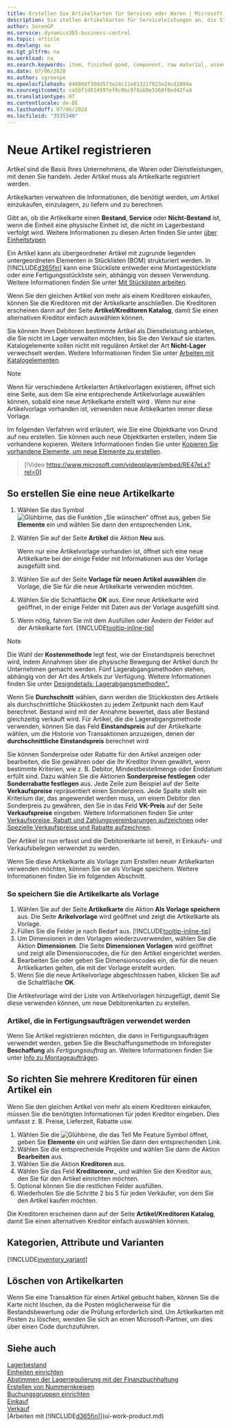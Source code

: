 ```yaml
---
title: Erstellen Sie Artikelkarten für Services oder Waren | Microsoft Docs
description: Sie stellen Artikelkarten für Serviceleistungen an, die Sie für physische als Stunden und Produkte, wie Montageartikel, Fertigprodukte aus der Produktion, Komponenten oder Menge verkaufen, die Sie von Ihrem Lagerbestand verkaufen.
author: SorenGP
ms.service: dynamics365-business-central
ms.topic: article
ms.devlang: na
ms.tgt_pltfrm: na
ms.workload: na
ms.search.keywords: item, finished good, component, raw material, assembly item
ms.date: 07/06/2020
ms.author: sgroespe
ms.openlocfilehash: 84880df39dd573e24c11e81321f023e24cd1094a
ms.sourcegitcommit: ca5bf1d934997ef8c0bc9f8ab0e5568f0ed42fa4
ms.translationtype: HT
ms.contentlocale: de-DE
ms.lasthandoff: 07/06/2020
ms.locfileid: "3535340"
---
```

# <a name="register-new-items"></a>Neue Artikel registrieren

Artikel sind die Basis Ihres Unternehmens, die Waren oder Dienstleistungen, mit denen Sie handeln. Jeder Artikel muss als Artikelkarte registriert werden.

Artikelkarten verwahren die Informationen, die benötigt werden, um Artikel einzukaufen, einzulagern, zu liefern und zu berechnen.

Gibt an, ob die Artikelkarte einen **Bestand**, **Service** oder **Nicht-Bestand** ist, wenn die Einheit eine physische Einheit ist, die nicht im Lagerbestand verfolgt wird. Weitere Informationen zu diesen Arten finden Sie unter [über Einheitstypen](inventory-about-item-types.md)

Ein Artikel kann als übergeordneter Artikel mit zugrunde liegenden untergeordneten Elementen in Stücklisten (BOM) strukturiert werden. In [!INCLUDE[d365fin](includes/d365fin_md.md)] kann eine Stückliste entweder eine Montagestückliste oder eine Fertigungsstückliste sein, abhängig von dessen Verwendung. Weitere Informationen finden Sie unter [Mit Stücklisten arbeiten](inventory-how-work-BOMs.md).

Wenn Sie den gleichen Artikel von mehr als einem Kreditoren einkaufen, können Sie die Kreditoren mit der Artikelkarte anschließen. Die Kreditoren erscheinen dann auf der Seite **Artikel/Kreditoren Katalog**, damit Sie einen alternativen Kreditor einfach auswählen können.

Sie können Ihren Debitoren bestimmte Artikel als Dienstleistung anbieten, die Sie nicht im Lager verwalten möchten, bis Sie den Verkauf sie starten. Katalogelemente sollen nicht mit regulären Artikel der Art **Nicht-Lager** verwechselt werden. Weitere Informationen finden Sie unter [Arbeiten mit Katalogelementen](inventory-how-work-nonstock-items.md).  

> [!NOTE]  
> Wenn für verschiedene Artikelarten Artikelvorlagen existieren, öffnet sich eine Seite, aus dem Sie eine entsprechende Artikelvorlage auswählen können, sobald eine neue Artikelkarte erstellt wird . Wenn nur eine Artikelvorlage vorhanden ist, verwenden neue Artikelkarten immer diese Vorlage.

Im folgenden Verfahren wird erläutert, wie Sie eine Objektkarte von Grund auf neu erstellen. Sie können auch neue Objektkarten erstellen, indem Sie vorhandene kopieren. Weitere Informationen finden Sie unter [Kopieren Sie vorhandene Elemente, um neue Elemente zu erstellen](inventory-how-copy-items.md).  

> [!Video https://www.microsoft.com/videoplayer/embed/RE47eLx?rel=0]

## <a name="to-create-a-new-item-card"></a>So erstellen Sie eine neue Artikelkarte

1. Wählen Sie das Symbol ![Glühbirne, das die Funktion „Sie wünschen“ öffnet](media/ui-search/search_small.png "Sagen Sie mir, was Sie tun wollen") aus, geben Sie **Elemente** ein und wählen Sie dann den entsprechenden Link.  
2. Wählen Sie auf der Seite **Artikel** die Aktion **Neu** aus.

    Wenn nur eine Artikelvorlage vorhanden ist, öffnet sich eine neue Artikelkarte bei der einige Felder mit Informationen aus der Vorlage ausgefüllt sind.
3. Wählen Sie auf der Seite **Vorlage für neuen Artikel auswählen** die Vorlage, die Sie für die neue Artikelkarte verwenden möchten.
4. Wählen Sie die Schaltfläche **OK** aus. Eine neue Artikelkarte wird geöffnet, in der einige Felder mit Daten aus der Vorlage ausgefüllt sind.
5. Wenn nötig, fahren Sie mit dem Ausfüllen oder Ändern der Felder auf der Artikelkarte fort. [!INCLUDE[tooltip-inline-tip](includes/tooltip-inline-tip_md.md)]

> [!NOTE]
> Die Wahl der **Kostenmethode** legt fest, wie der Einstandspreis berechnet wird, indem Annahmen über die physische Bewegung der Artikel durch Ihr Unternehmen gemacht werden. Fünf Lagerabgangsmethoden stehen, abhängig von der Art des Artikels zur Verfügung. Weitere Informationen finden Sie unter [Designdetails: Lagerabgangsmethoden".](design-details-costing-methods.md)
>
> Wenn Sie **Durchschnitt** wählen, dann werden die Stückkosten des Artikels als durchschnittliche Stückkosten zu jedem Zeitpunkt nach dem Kauf berechnet. Bestand wird mit der Annahme bewertet, dass aller Bestand gleichzeitig verkauft wird. Für Artikel, die die Lagerabgangsmethode verwenden, können Sie das Feld **Einstandspreis** auf der Artikelkarte wählen, um die Historie von Transaktionen anzuzeigen, denen der **durchschnittliche Einstandspreis** berechnet wird

Sie können Sonderpreise oder Rabatte für den Artikel anzeigen oder bearbeiten, die Sie gewähren oder die Ihr Kreditor Ihnen gewährt, wenn bestimmte Kriterien, wie z. B. Debitor, Mindestbestellmenge oder Enddatum erfüllt sind. Dazu wählen Sie die Aktionen **Sonderpreise festlegen** oder **Sonderrabatte festlegen** aus. Jede Zeile zum Beispiel auf der Seite **Verkaufspreise** repräsentiert einen Sonderpreis. Jede Spalte stellt ein Kriterium dar, das angewendet werden muss, um einem Debitor den Sonderpreis zu gewähren, den Sie in das Feld **VK-Preis** auf der Seite **Verkaufspreise** eingeben. Weitere Informationen finden Sie unter [Verkaufspreise, Rabatt und Zahlungsvereinbarungen aufzeichnen](sales-how-record-sales-price-discount-payment-agreements.md) oder [Spezielle Verkaufspreise und Rabatte aufzeichnen](purchasing-how-record-purchase-price-discount-payment-agreements.md).

Der Artikel ist nun erfasst und die Debitorenkarte ist bereit, in Einkaufs- und Verkaufsbelegen verwendet zu werden.

Wenn Sie diese Artikelkarte als Vorlage zum Erstellen neuer Artikelkarten verwenden möchten, können Sie sie als Vorlage speichern. Weitere Informationen finden Sie im folgenden Abschnitt.  

### <a name="to-save-the-item-card-as-a-template"></a>So speichern Sie die Artikelkarte als Vorlage

1. Wählen Sie auf der Seite **Artikelkarte** die Aktion **Als Vorlage speichern** aus. Die Seite **Arikelvorlage** wird geöffnet und zeigt die Artikelkarte als Vorlage.
2. Füllen Sie die Felder je nach Bedarf aus. [!INCLUDE[tooltip-inline-tip](includes/tooltip-inline-tip_md.md)]
3. Um Dimensionen in den Vorlagen wiederzuverwenden, wählen Sie die Aktion **Dimensionen**. Die Seite **Dimensionen Vorlagen** wird geöffnet und zeigt alle Dimensionscodes, die für den Artikel eingerichtet werden.
4. Bearbeiten Sie oder geben Sie Dimensionscodes ein, die für die neuen Artikelkarten gelten, die mit der Vorlage erstellt wurden.
5. Wenn Sie die neue Artikelvorlage abgeschlossen haben, klicken Sie auf die Schaltfläche **OK**.

Die Artikelvorlage wird der Liste von Artikelvorlagen hinzugefügt, damit Sie diese verwenden können, um neue Debitorenkarten zu erstellen.

### <a name="items-used-in-production-orders"></a>Artikel, die in Fertigungsaufträgen verwendet werden

Wenn Sie Artikel registrieren möchten, die dann in Fertigungsaufträgen verwendet werden, geben Sie die Beschaffungsmethode im Inforegister **Beschaffung** als *Fertigungsauftrag* an. Weitere Informationen finden Sie unter [Info zu Montageaufträgen](production-about-production-orders.md).  

## <a name="to-set-up-multiple-vendors-for-an-item"></a>So richten Sie mehrere Kreditoren für einen Artikel ein

Wenn Sie den gleichen Artikel von mehr als einem Kreditoren einkaufen, müssen Sie die benötigten Informationen für jeden Kreditor eingeben. Dies umfasst z. B. Preise, Lieferzeit, Rabatte usw.  

1. Wählen Sie die ![Glühbirne, die das Tell Me Feature](media/ui-search/search_small.png "Sagen Sie mir, was Sie tun wollen") Symbol öffnet, geben Sie **Elemente** ein und wählen Sie dann den entsprechenden Link.  
2. Wählen Sie die entsprechende Projekte und wählen Sie dann die Aktion **Bearbeiten** aus.  
3. Wählen Sie die Aktion **Kreditoren** aus.  
4. Wählen Sie das Feld **Kreditorennr.**, und wählen Sie den Kreditor aus, den Sie für den Artikel einrichten möchten.  
5. Optional können Sie die restlichen Felder ausfüllen.  
6. Wiederholen Sie die Schritte 2 bis 5 für jeden Verkäufer, von dem Sie den Artikel kaufen möchten.

Die Kreditoren erscheinen dann auf der Seite **Artikel/Kreditoren Katalog**, damit Sie einen alternativen Kreditor einfach auswählen können.

## <a name="categories-attributes-and-variants"></a>Kategorien, Attribute und Varianten

[!INCLUDE[inventory_variant](includes/inventory_variant.md)]

## <a name="deleting-item-cards"></a>Löschen von Artikelkarten

Wenn Sie eine Transaktion für einen Artikel gebucht haben, können Sie die Karte nicht löschen, da die Posten möglicherweise für die Bestandsbewertung oder die Prüfung erforderlich sind. Um Artikelkarten mit Posten zu löschen, wenden Sie sich an einen Microsoft-Partner, um dies über einen Code durchzuführen.

## <a name="see-also"></a>Siehe auch

[Lagerbestand](inventory-manage-inventory.md)  
[Einheiten einrichten](inventory-how-setup-units-of-measure.md)  
[Abstimmen der Lagerregulierung mit der Finanzbuchhaltung](finance-how-to-post-inventory-costs-to-the-general-ledger.md)  
[Erstellen von Nummernkreisen](ui-create-number-series.md)  
[Buchungsgruppen einrichten](finance-posting-groups.md)  
[Einkauf](purchasing-manage-purchasing.md)  
[Verkauf](sales-manage-sales.md)  
[Arbeiten mit [!INCLUDE[d365fin](includes/d365fin_md.md)]](ui-work-product.md)  
